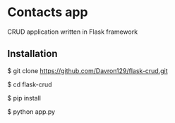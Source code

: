 # Contacts app

CRUD application written in Flask framework

## Installation

  $ git clone https://github.com/Davron129/flask-crud.git
  
  $ cd flask-crud
  
  $ pip install
  
  $ python app.py
  
